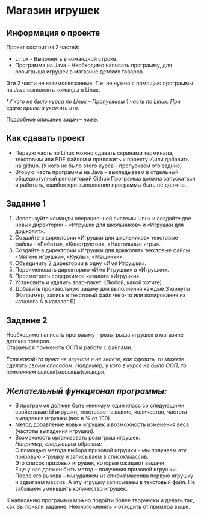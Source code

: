 # Магазин игрушек

## Информация о проекте

Проект состоит из 2 частей:     
* Linux - Выполнить в командной строке.     
* Программа на Java - Необходимо написать программу, для
розыгрыша игрушек в магазине детских товаров.

Эти 2 части не взаимосвязанные. Т.е. не нужно с помощью
программы на Java выполнять команды в Linux.

**У кого не было курса по Linux – Пропускаем 1 часть по Linux. При сдаче проекта укажите это.*

Подробное описание задач – ниже.

## Как сдавать проект
* Первую часть по Linux можно сдавать скринами терминала,
текстовым или PDF файлом и приложить к проекту и\или
добавить на github.
(У кого не было этого курса - пропускаем это задние)
* Вторую часть программы на Java – выкладываем в отдельный
общедоступный репозиторий Github
Программа должна запускаться и работать, ошибок при
выполнении программы быть не должно.

## Задание 1
1) Используйте команды операционной системы Linux и создайте
две новых директории – «Игрушки для школьников» и «Игрушки
для дошколят».
2) Создайте в директории «Игрушки для школьников» текстовые
файлы - «Роботы», «Конструктор», «Настольные игры».
3) Создайте в директории «Игрушки для дошколят» текстовые
файлы «Мягкие игрушки», «Куклы», «Машинки».
4) Объединить 2 директории в одну «Имя Игрушки».
5) Переименовать директорию «Имя Игрушки» в «Игрушки».
6) Просмотреть содержимое каталога «Игрушки».
7) Установить и удалить snap-пакет. (Любой, какой хотите)
8) Добавить произвольную задачу для выполнения каждые 3
минуты (Например, запись в текстовый файл чего-то или
копирование из каталога А в каталог Б).

## Задание 2
Необходимо написать программу – розыгрыша игрушек в магазине
детских товаров.    
Стараемся применять ООП и работу с файлами.

*Если какой-то пункт не изучали и не знаете, как сделать, то можете сделать своим способом. Например, у кого в курсе не было ООП, то применяем списки\массивы\словари.*

## *Желательный функционал программы:* ##
* В программе должен быть минимум один класс со
следующими свойствами: id игрушки, текстовое название, количество, частота выпадения игрушки (вес в % от 100).
* Метод добавление новых игрушек и возможность изменения
веса (частоты выпадения игрушки).
* Возможность организовать розыгрыш игрушек.     
*Например, следующим образом:*     
С помощью метода выбора призовой игрушки – мы получаем
эту призовую игрушку и записываем в список\массив.     
Это список призовых игрушек, которые ожидают выдачи.     
Еще у нас должен быть метод – получения призовой игрушки.     
После его вызова – мы удаляем из списка\массива первую
игрушку и сдвигаем массив. А эту игрушку записываем в
текстовый файл.
Не забываем уменьшить количество игрушек.

К написанию программы можно подойти более творчески и
делать так, как Вы поняли задание. Немного менять и отходить
от примера выше.

